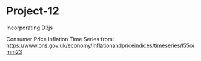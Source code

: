 # Project-12
 Incorporating D3js


Consumer Price Inflation Time Series from: https://www.ons.gov.uk/economy/inflationandpriceindices/timeseries/l55o/mm23
